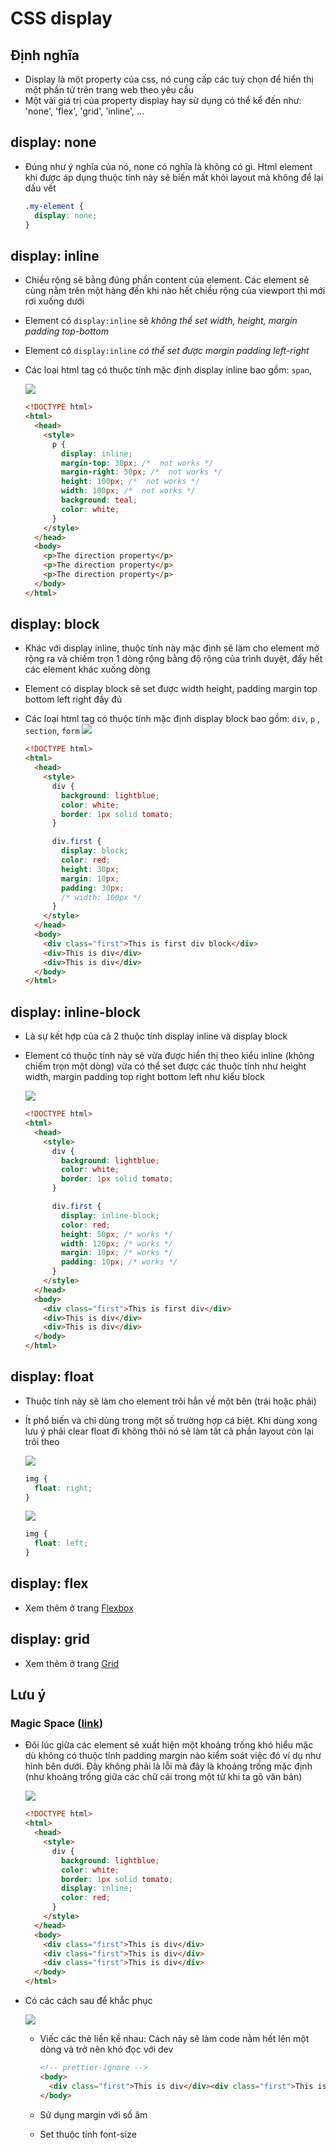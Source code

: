 # CSS display

## Định nghĩa

- Display là một property của css, nó cung cấp các tuỳ chọn để hiển thị một phần tử trên trang web theo yêu cầu
- Một vài giá trị của property display hay sử dụng có thể kể đến như: 'none', 'flex', 'grid', 'inline', ...

## display: none

- Đúng như ý nghĩa của nó, none có nghĩa là không có gì. Html element khi được áp dụng thuộc tính này sẽ biến mất khỏi layout mà không để lại dấu vết

  ```css
  .my-element {
    display: none;
  }
  ```

## display: inline

- Chiều rộng sẽ bằng đúng phần content của element. Các element sẽ cùng nằm trên một hàng đến khi nào hết chiều rộng của viewport thì mới rơi xuống dưới
- Element có `display:inline` sẽ _không thể set width, height, margin padding top-bottom_
- Element có `display:inline` _có thể set được margin padding left-right_
- Các loai html tag có thuộc tính mặc định display inline bao gồm: `span`,

  ![](/Programs/Stage2/2_css/images/css-display-inline.png)

  ```html
  <!DOCTYPE html>
  <html>
    <head>
      <style>
        p {
          display: inline;
          margin-top: 30px; /*  not works */
          margin-right: 50px; /*  not works */
          height: 100px; /*  not works */
          width: 100px; /*  not works */
          background: teal;
          color: white;
        }
      </style>
    </head>
    <body>
      <p>The direction property</p>
      <p>The direction property</p>
      <p>The direction property</p>
    </body>
  </html>
  ```

## display: block

- Khác với display inline, thuộc tính này mặc định sẽ làm cho element mở rộng ra và chiếm trọn 1 dòng rộng bằng độ rộng của trình duyệt, đẩy hết các element khác xuống dòng
- Element có display block sẽ set được width height, padding margin top bottom left right đầy đủ
- Các loại html tag có thuộc tính mặc định display block bao gồm: `div`, `p`
  , `section`, `form`
  ![](/Programs/Stage2/2_css/images/css-display-block.png)

  ```html
  <!DOCTYPE html>
  <html>
    <head>
      <style>
        div {
          background: lightblue;
          color: white;
          border: 1px solid tomato;
        }

        div.first {
          display: block;
          color: red;
          height: 30px;
          margin: 10px;
          padding: 30px;
          /* width: 100px */
        }
      </style>
    </head>
    <body>
      <div class="first">This is first div block</div>
      <div>This is div</div>
      <div>This is div</div>
    </body>
  </html>
  ```

## display: inline-block

- Là sự kết hợp của cả 2 thuộc tính display inline và display block
- Element có thuộc tính này sẽ vừa được hiển thị theo kiểu inline (không chiếm trọn một dòng) vừa có thể set được các thuộc tính như height width, margin padding top right bottom left như kiểu block

  ![](/Programs/Stage2/2_css/images/css-display-inline-block.png)

  ```html
  <!DOCTYPE html>
  <html>
    <head>
      <style>
        div {
          background: lightblue;
          color: white;
          border: 1px solid tomato;
        }

        div.first {
          display: inline-block;
          color: red;
          height: 50px; /* works */
          width: 120px; /* works */
          margin: 10px; /* works */
          padding: 10px; /* works */
        }
      </style>
    </head>
    <body>
      <div class="first">This is first div</div>
      <div>This is div</div>
      <div>This is div</div>
    </body>
  </html>
  ```

## display: float

- Thuộc tính này sẽ làm cho element trôi hẳn về một bên (trái hoặc phải)
- Ít phổ biến và chỉ dùng trong một số trường hợp cá biệt. Khi dùng xong lưu ý phải clear float đi không thôi nó sẽ làm tất cả phần layout còn lại trôi theo

  ![](/Programs/Stage2/2_css/images/float-img-right.png)

  ```css
  img {
    float: right;
  }
  ```

  ![](/Programs/Stage2/2_css/images/float-img-left.png)

  ```css
  img {
    float: left;
  }
  ```

## display: flex

- Xem thêm ở trang [Flexbox]()

## display: grid

- Xem thêm ở trang [Grid](/Programs/Stage2/)

## Lưu ý

### Magic Space ([link](https://viblo.asia/p/khoang-cach-bi-an-giua-cac-inline-block-elements-Do754qMXKM6))

- Đôi lúc giữa các element sẽ xuất hiện một khoảng trống khó hiểu mặc dù không có thuộc tính padding margin nào kiểm soát việc đó ví dụ như hình bên dưới. Đây không phải là lỗi mà đây là khoảng trống mặc định (như khoảng trống giữa các chữ cái trong một từ khi ta gõ văn bản)

  ![](/Programs/Stage2/2_css/images/magic-space.png)

  ```html
  <!DOCTYPE html>
  <html>
    <head>
      <style>
        div {
          background: lightblue;
          color: white;
          border: 1px solid tomato;
          display: inline;
          color: red;
        }
      </style>
    </head>
    <body>
      <div class="first">This is div</div>
      <div class="first">This is div</div>
      <div class="first">This is div</div>
    </body>
  </html>
  ```

- Có các cách sau để khắc phục

  ![](/Programs/Stage2/2_css/images/magic-space-fixed.png)

  - Viếc các thẻ liền kề nhau: Cách này sẽ làm code nằm hết lên một dòng và trở nên khó đọc với dev

    ```html
    <!-- prettier-ignore -->
    <body>
      <div class="first">This is div</div><div class="first">This is div</div><div class="first">This is div</div>
    </body>
    ```

  - Sử dụng margin với số âm
  - Set thuộc tính font-size


